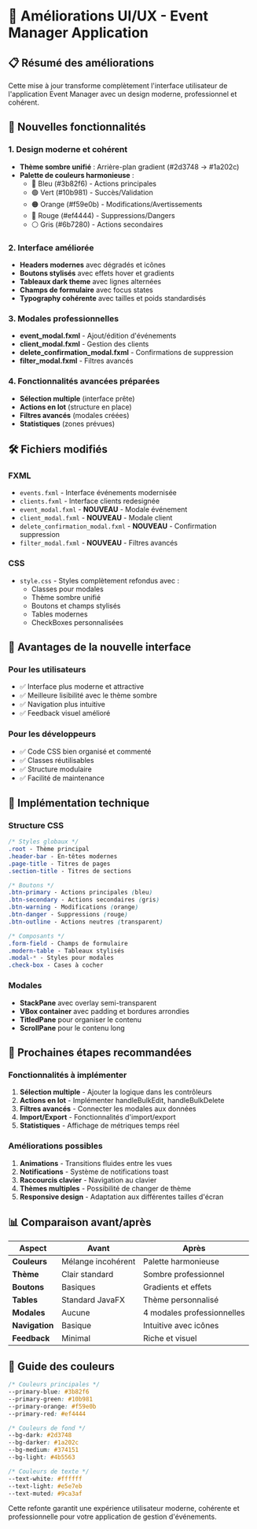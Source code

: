 # 🎨 Améliorations UI/UX - Event Manager Application

## 📋 Résumé des améliorations

Cette mise à jour transforme complètement l'interface utilisateur de l'application Event Manager avec un design moderne, professionnel et cohérent.

## 🌟 Nouvelles fonctionnalités

### 1. **Design moderne et cohérent**
- **Thème sombre unifié** : Arrière-plan gradient (#2d3748 → #1a202c)
- **Palette de couleurs harmonieuse** :
  - 🔵 Bleu (#3b82f6) - Actions principales
  - 🟢 Vert (#10b981) - Succès/Validation
  - 🟠 Orange (#f59e0b) - Modifications/Avertissements
  - 🔴 Rouge (#ef4444) - Suppressions/Dangers
  - ⚪ Gris (#6b7280) - Actions secondaires

### 2. **Interface améliorée**
- **Headers modernes** avec dégradés et icônes
- **Boutons stylisés** avec effets hover et gradients
- **Tableaux dark theme** avec lignes alternées
- **Champs de formulaire** avec focus states
- **Typography cohérente** avec tailles et poids standardisés

### 3. **Modales professionnelles**
- **event_modal.fxml** - Ajout/édition d'événements
- **client_modal.fxml** - Gestion des clients
- **delete_confirmation_modal.fxml** - Confirmations de suppression
- **filter_modal.fxml** - Filtres avancés

### 4. **Fonctionnalités avancées préparées**
- **Sélection multiple** (interface prête)
- **Actions en lot** (structure en place)
- **Filtres avancés** (modales créées)
- **Statistiques** (zones prévues)

## 🛠️ Fichiers modifiés

### FXML
- `events.fxml` - Interface événements modernisée
- `clients.fxml` - Interface clients redesignée
- `event_modal.fxml` - **NOUVEAU** - Modale événement
- `client_modal.fxml` - **NOUVEAU** - Modale client
- `delete_confirmation_modal.fxml` - **NOUVEAU** - Confirmation suppression
- `filter_modal.fxml` - **NOUVEAU** - Filtres avancés

### CSS
- `style.css` - Styles complètement refondus avec :
  - Classes pour modales
  - Thème sombre unifié
  - Boutons et champs stylisés
  - Tables modernes
  - CheckBoxes personnalisées

## 🎯 Avantages de la nouvelle interface

### **Pour les utilisateurs**
- ✅ Interface plus moderne et attractive
- ✅ Meilleure lisibilité avec le thème sombre
- ✅ Navigation plus intuitive
- ✅ Feedback visuel amélioré

### **Pour les développeurs**
- ✅ Code CSS bien organisé et commenté
- ✅ Classes réutilisables
- ✅ Structure modulaire
- ✅ Facilité de maintenance

## 🔧 Implémentation technique

### **Structure CSS**
```css
/* Styles globaux */
.root - Thème principal
.header-bar - En-têtes modernes
.page-title - Titres de pages
.section-title - Titres de sections

/* Boutons */
.btn-primary - Actions principales (bleu)
.btn-secondary - Actions secondaires (gris)
.btn-warning - Modifications (orange)
.btn-danger - Suppressions (rouge)
.btn-outline - Actions neutres (transparent)

/* Composants */
.form-field - Champs de formulaire
.modern-table - Tableaux stylisés
.modal-* - Styles pour modales
.check-box - Cases à cocher
```

### **Modales**
- **StackPane** avec overlay semi-transparent
- **VBox container** avec padding et bordures arrondies
- **TitledPane** pour organiser le contenu
- **ScrollPane** pour le contenu long

## 🚀 Prochaines étapes recommandées

### **Fonctionnalités à implémenter**
1. **Sélection multiple** - Ajouter la logique dans les contrôleurs
2. **Actions en lot** - Implémenter handleBulkEdit, handleBulkDelete
3. **Filtres avancés** - Connecter les modales aux données
4. **Import/Export** - Fonctionnalités d'import/export
5. **Statistiques** - Affichage de métriques temps réel

### **Améliorations possibles**
1. **Animations** - Transitions fluides entre les vues
2. **Notifications** - Système de notifications toast
3. **Raccourcis clavier** - Navigation au clavier
4. **Thèmes multiples** - Possibilité de changer de thème
5. **Responsive design** - Adaptation aux différentes tailles d'écran

## 📊 Comparaison avant/après

| Aspect | Avant | Après |
|--------|-------|--------|
| **Couleurs** | Mélange incohérent | Palette harmonieuse |
| **Thème** | Clair standard | Sombre professionnel |
| **Boutons** | Basiques | Gradients et effets |
| **Tables** | Standard JavaFX | Thème personnalisé |
| **Modales** | Aucune | 4 modales professionnelles |
| **Navigation** | Basique | Intuitive avec icônes |
| **Feedback** | Minimal | Riche et visuel |

## 🎨 Guide des couleurs

```css
/* Couleurs principales */
--primary-blue: #3b82f6
--primary-green: #10b981
--primary-orange: #f59e0b
--primary-red: #ef4444

/* Couleurs de fond */
--bg-dark: #2d3748
--bg-darker: #1a202c
--bg-medium: #374151
--bg-light: #4b5563

/* Couleurs de texte */
--text-white: #ffffff
--text-light: #e5e7eb
--text-muted: #9ca3af
```

Cette refonte garantit une expérience utilisateur moderne, cohérente et professionnelle pour votre application de gestion d'événements.
